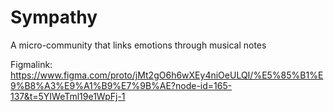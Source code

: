 # Sympathy
A micro-community that links emotions through musical notes

Figmalink: https://www.figma.com/proto/jMt2gO6h6wXEy4niOeULQI/%E5%85%B1%E9%B8%A3%E9%A1%B9%E7%9B%AE?node-id=165-137&t=5YIWeTml19e1WpFj-1
